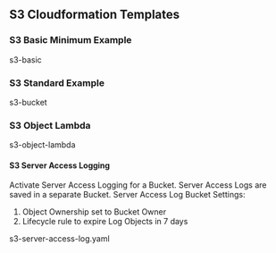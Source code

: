 
## S3 Cloudformation Templates

### S3 Basic Minimum Example

s3-basic

### S3 Standard Example

s3-bucket

### S3 Object Lambda 

s3-object-lambda

#### S3 Server Access Logging 

Activate Server Access Logging for a Bucket. Server Access Logs are saved in a separate Bucket. 
Server Access Log Bucket Settings:
1. Object Ownership set to Bucket Owner
2. Lifecycle rule to expire Log Objects in 7 days

s3-server-access-log.yaml